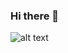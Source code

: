 ### Hi there 👋

![alt text](https://www.google.com/url?sa=i&url=https%3A%2F%2Fwallpaperaccess.com%2Fkame-house&psig=AOvVaw3yEkCUCAbeUuc-Xm2U1coI&ust=1646477600388000&source=images&cd=vfe&ved=0CAsQjRxqFwoTCKir2vmkrPYCFQAAAAAdAAAAABAJ)


<!--
**kholis1/kholis1** is a ✨ _special_ ✨ repository because its `README.md` (this file) appears on your GitHub profile.

Here are some ideas to get you started:

- 🔭 I’m currently working on ...
- 🌱 I’m currently learning ...
- 👯 I’m looking to collaborate on ...
- 🤔 I’m looking for help with ...
- 💬 Ask me about ...
- 📫 How to reach me: ...
- 😄 Pronouns: ...
- ⚡ Fun fact: ...
-->
